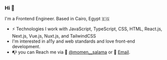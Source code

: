 ### Hi 👋

I'm a Frontend Engineer. Based in Cairo, Egypt 🇪🇬

- ⚡️ Technologies I work with JavaScript, TypeScript, CSS, HTML, React.js, Next.js, Vue.js, Nuxt.js, and TailwindCSS
- I'm interested in a11y and web standards and love front-end development.
- 📭 you can Reach me via 🐤 [@momen__salama](https://twitter.com/momen__salama) or 📩 [Email](mailto:me@momensalamawork@gmail.com).
